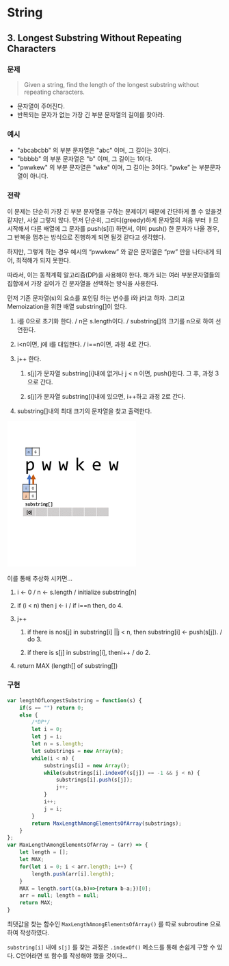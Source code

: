 # String

## 3. Longest Substring Without Repeating Characters

### 문제

> Given a string, find the length of the longest substring without repeating characters. 
 - 문자열이 주어진다. 
 - 반복되는 문자가 없는 가장 긴 부분 문자열의 길이를 찾아라.

### 예시

- "abcabcbb" 의 부분 문자열은 "abc" 이며, 그 길이는 3이다.
- "bbbbb" 의 부분 문자열은 "b" 이며, 그 길이는 1이다.
- "pwwkew" 의 부분 문자열은 "wke" 이며, 그 길이는 3이다.
 "pwke” 는 부분문자열이 아니다.


 ### 전략
이 문제는 단순히 가장 긴 부분 문자열을 구하는 문제이기 때문에 간단하게 풀 수 있을것 같지만, 사실 그렇지 않다.
먼저 단순히, 그리디(greedy)하게 문자열의 처음 부터 ㅑ므시작해서 다른 배열에 그 문자를 push(s[i]) 하면서, 이미 push() 한 문자가 나올 경우, 그 반복을 멈추는 방식으로 진행하게 되면 될것 같다고 생각했다.

하지만, 그렇게 하는 경우 예시의 “pwwkew” 와 같은 문자열은 “pw” 만을 나타내게 되어, 최적해가 되지 못한다.

따라서, 이는 동적계획 알고리즘(DP)을 사용해야 한다. 해가 되는 여러 부분문자열들의 집합에서 가장 길이가 긴 문자열을 선택하는 방식을 사용한다.

먼저 기존 문자열(s)의 요소를 포인팅 하는 변수를 i와 j라고 하자. 그리고 Memoization을 위한 배열 substring[]이 있다.


1. i를 0으로 초기화 한다. / n은 s.length이다. / substring[]의 크기를 n으로 하여 선언한다.

2. i<n이면, j에 i를 대입한다. / i==n이면, 과정 4로 간다.

3. j++ 한다.

    1. s[j]가 문자열 substring[i]내에 없거나 j < n 이면, push()한다. 그 후, 과정 3으로 간다.

    2. s[j]가 문자열 substring[i]내에 있으면, i++하고 과정 2로 간다.

4. substring[]내의 최대 크기의 문자열을 찾고 출력한다.

![image](./image.gif)


이를 통해 추상화 시키면…
1. i ← 0 / n ← s.length / initialize substring[n]

2. if (i < n) then j ← i / if i==n then, do 4.

3. j++

    1. if there is nos[j] in substring[i] ||j < n, then substring[i] ← push(s[j]). / do 3.

    2. if there is s[j] in substring[i], theni++ / do 2.

4. return MAX (length[] of substring[])

### 구현

```javascript
var lengthOfLongestSubstring = function(s) {
    if(s == "") return 0;
    else {
        /*DP*/
        let i = 0;
        let j = i;
        let n = s.length;
        let substrings = new Array(n);
        while(i < n) {
            substrings[i] = new Array();
            while(substrings[i].indexOf(s[j]) == -1 && j < n) {
                substrings[i].push(s[j]);
                j++;
            }
            i++;
            j = i;
        }
        return MaxLengthAmongElementsOfArray(substrings);
    }
};
var MaxLengthAmongElementsOfArray = (arr) => {
    let length = [];
    let MAX;
    for(let i = 0; i < arr.length; i++) {
        length.push(arr[i].length);
    }
    MAX = length.sort((a,b)=>{return b-a;})[0];
    arr = null; length = null;
    return MAX;
}
```

최댓값을 찾는 함수인 `MaxLengthAmongElementsOfArray()` 를 따로 subroutine 으로 하여 작성하였다.

`substring[i]` 내에 `s[j]` 를 찾는 과정은 `.indexOf()` 메소드를 통해 손쉽게 구할 수 있다. C언어라면 또 함수를 작성해야 했을 것이다…
